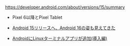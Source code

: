 https://developer.android.com/about/versions/15/summary

- Pixel 6以降とPixel Tablet

- [Android 15リリースへ⁠⁠、Android 16の姿も見えてきた](https://gihyo.jp/article/2024/09/android-weekly-topics-240912)
- [AndroidにLinuxターミナルアプリが追加(導入編)](https://zenn.dev/nttdata_tech/articles/8560b587626eb3)
